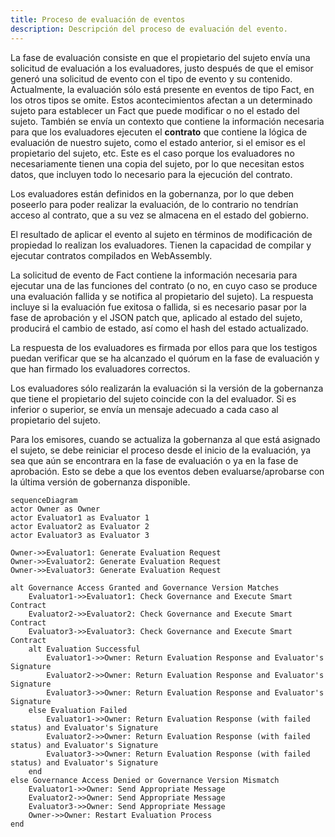 ```yaml
---
title: Proceso de evaluación de eventos
description: Descripción del proceso de evaluación del evento.
---
```

La fase de evaluación consiste en que el propietario del sujeto envía una solicitud de evaluación a los evaluadores, justo después de que el emisor generó una solicitud de evento con el tipo de evento y su contenido. Actualmente, la evaluación sólo está presente en eventos de tipo Fact, en los otros tipos se omite. Estos acontecimientos afectan a un determinado sujeto para establecer un Fact que puede modificar o no el estado del sujeto. También se envía un contexto que contiene la información necesaria para que los evaluadores ejecuten el **contrato** que contiene la lógica de evaluación de nuestro sujeto, como el estado anterior, si el emisor es el propietario del sujeto, etc. Este es el caso porque los evaluadores no necesariamente tienen una copia del sujeto, por lo que necesitan estos datos, que incluyen todo lo necesario para la ejecución del contrato.

Los evaluadores están definidos en la gobernanza, por lo que deben poseerlo para poder realizar la evaluación, de lo contrario no tendrían acceso al contrato, que a su vez se almacena en el estado del gobierno.

El resultado de aplicar el evento al sujeto en términos de modificación de propiedad lo realizan los evaluadores. Tienen la capacidad de compilar y ejecutar contratos compilados en WebAssembly.

La solicitud de evento de Fact contiene la información necesaria para ejecutar una de las funciones del contrato (o no, en cuyo caso se produce una evaluación fallida y se notifica al propietario del sujeto). La respuesta incluye si la evaluación fue exitosa o fallida, si es necesario pasar por la fase de aprobación y el JSON patch que, aplicado al estado del sujeto, producirá el cambio de estado, así como el hash del estado actualizado.

La respuesta de los evaluadores es firmada por ellos para que los testigos puedan verificar que se ha alcanzado el quórum en la fase de evaluación y que han firmado los evaluadores correctos.

Los evaluadores sólo realizarán la evaluación si la versión de la gobernanza que tiene el propietario del sujeto coincide con la del evaluador. Si es inferior o superior, se envía un mensaje adecuado a cada caso al propietario del sujeto.

Para los emisores, cuando se actualiza la gobernanza al que está asignado el sujeto, se debe reiniciar el proceso desde el inicio de la evaluación, ya sea que aún se encontrara en la fase de evaluación o ya en la fase de aprobación. Esto se debe a que los eventos deben evaluarse/aprobarse con la última versión de gobernanza disponible.

```mermaid
sequenceDiagram
actor Owner as Owner
actor Evaluator1 as Evaluator 1
actor Evaluator2 as Evaluator 2
actor Evaluator3 as Evaluator 3

Owner->>Evaluator1: Generate Evaluation Request
Owner->>Evaluator2: Generate Evaluation Request
Owner->>Evaluator3: Generate Evaluation Request

alt Governance Access Granted and Governance Version Matches
    Evaluator1->>Evaluator1: Check Governance and Execute Smart Contract
    Evaluator2->>Evaluator2: Check Governance and Execute Smart Contract
    Evaluator3->>Evaluator3: Check Governance and Execute Smart Contract
    alt Evaluation Successful
        Evaluator1->>Owner: Return Evaluation Response and Evaluator's Signature
        Evaluator2->>Owner: Return Evaluation Response and Evaluator's Signature
        Evaluator3->>Owner: Return Evaluation Response and Evaluator's Signature
    else Evaluation Failed
        Evaluator1->>Owner: Return Evaluation Response (with failed status) and Evaluator's Signature
        Evaluator2->>Owner: Return Evaluation Response (with failed status) and Evaluator's Signature
        Evaluator3->>Owner: Return Evaluation Response (with failed status) and Evaluator's Signature
    end
else Governance Access Denied or Governance Version Mismatch
    Evaluator1->>Owner: Send Appropriate Message
    Evaluator2->>Owner: Send Appropriate Message
    Evaluator3->>Owner: Send Appropriate Message
    Owner->>Owner: Restart Evaluation Process
end
```
